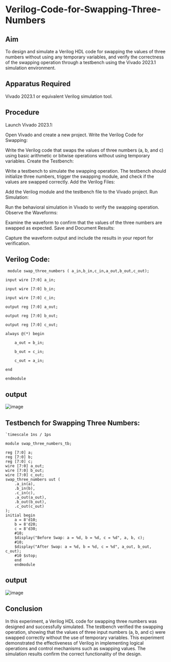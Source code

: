 # Verilog-Code-for-Swapping-Three-Numbers
## Aim
To design and simulate a Verilog HDL code for swapping the values of three numbers without using any temporary variables, and verify the correctness of the swapping operation through a testbench using the Vivado 2023.1 simulation environment.

## Apparatus Required
Vivado 2023.1 or equivalent Verilog simulation tool.

## Procedure
Launch Vivado 2023.1:

Open Vivado and create a new project.
Write the Verilog Code for Swapping:

Write the Verilog code that swaps the values of three numbers (a, b, and c) using basic arithmetic or bitwise operations without using temporary variables.
Create the Testbench:

Write a testbench to simulate the swapping operation. The testbench should initialize three numbers, trigger the swapping module, and check if the values are swapped correctly.
Add the Verilog Files:

Add the Verilog module and the testbench file to the Vivado project.
Run Simulation:

Run the behavioral simulation in Vivado to verify the swapping operation.
Observe the Waveforms:

Examine the waveform to confirm that the values of the three numbers are swapped as expected.
Save and Document Results:

Capture the waveform output and include the results in your report for verification.

## Verilog Code:


     module swap_three_numbers ( a_in,b_in,c_in,a_out,b_out,c_out);

    input wire [7:0] a_in;
    
    input wire [7:0] b_in;
    
    input wire [7:0] c_in;
    
    output reg [7:0] a_out;
    
    output reg [7:0] b_out;
    
    output reg [7:0] c_out;
    
    always @(*) begin
    
        a_out = b_in;
        
        b_out = c_in; 
        
        c_out = a_in;
        
    end
    
    endmodule



    

## output

![image](https://github.com/user-attachments/assets/e92035d7-7d79-40c0-9b76-353898361043)




## Testbench for Swapping Three Numbers:



    `timescale 1ns / 1ps

    module swap_three_numbers_tb;

    reg [7:0] a;
    reg [7:0] b;
    reg [7:0] c;
    wire [7:0] a_out;
    wire [7:0] b_out;
    wire [7:0] c_out;
    swap_three_numbers uut (
        .a_in(a),
        .b_in(b),
        .c_in(c),
        .a_out(a_out),
        .b_out(b_out),
        .c_out(c_out)
    );
    initial begin
        a = 8'd10; 
        b = 8'd20; 
        c = 8'd30; 
        #10;
        $display("Before Swap: a = %d, b = %d, c = %d", a, b, c);
        #10;
        $display("After Swap: a = %d, b = %d, c = %d", a_out, b_out, c_out);
        #10 $stop;
        end
        endmodule


    

  
      
## output

![image](https://github.com/user-attachments/assets/00f3c8f0-bd04-472d-806d-da33d506bfe8)



## Conclusion

In this experiment, a Verilog HDL code for swapping three numbers was designed and successfully simulated. The testbench verified the swapping operation, showing that the values of three input numbers (a, b, and c) were swapped correctly without the use of temporary variables. This experiment demonstrated the effectiveness of Verilog in implementing logical operations and control mechanisms such as swapping values. The simulation results confirm the correct functionality of the design.
